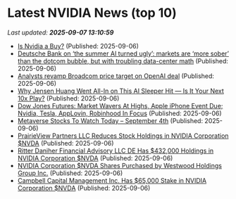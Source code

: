 # Latest NVIDIA News (top 10)
_Last updated: **2025-09-07 13:10:59**_

- [Is Nvidia a Buy?](https://biztoc.com/x/103bb38847a894a0) (Published: 2025-09-06)
- [Deutsche Bank on ‘the summer AI turned ugly’: markets are ‘more sober’ than the dotcom bubble, but with troubling data-center math](https://fortune.com/2025/09/06/ai-bubble-overvalued-stocks-deutsche-bank-data-center-math-capex-roi/) (Published: 2025-09-06)
- [Analysts revamp Broadcom price target on OpenAI deal](https://biztoc.com/x/5636e126005ba4e1) (Published: 2025-09-06)
- [Why Jensen Huang Went All-In on This AI Sleeper Hit — Is It Your Next 10x Play?](https://biztoc.com/x/6e87ca74579feecb) (Published: 2025-09-06)
- [Dow Jones Futures: Market Wavers At Highs, Apple iPhone Event Due; Nvidia, Tesla, AppLovin, Robinhood In Focus](https://biztoc.com/x/b0ee04f771a3a08f) (Published: 2025-09-06)
- [Metaverse Stocks To Watch Today – September 4th](https://www.etfdailynews.com/2025/09/06/metaverse-stocks-to-watch-today-september-4th/) (Published: 2025-09-06)
- [PrairieView Partners LLC Reduces Stock Holdings in NVIDIA Corporation $NVDA](https://www.etfdailynews.com/2025/09/06/prairieview-partners-llc-reduces-stock-holdings-in-nvidia-corporation-nvda/) (Published: 2025-09-06)
- [Ritter Daniher Financial Advisory LLC DE Has $432,000 Holdings in NVIDIA Corporation $NVDA](https://www.etfdailynews.com/2025/09/06/ritter-daniher-financial-advisory-llc-de-has-432000-holdings-in-nvidia-corporation-nvda/) (Published: 2025-09-06)
- [NVIDIA Corporation $NVDA Shares Purchased by Westwood Holdings Group Inc.](https://www.etfdailynews.com/2025/09/06/nvidia-corporation-nvda-shares-purchased-by-westwood-holdings-group-inc/) (Published: 2025-09-06)
- [Campbell Capital Management Inc. Has $65,000 Stake in NVIDIA Corporation $NVDA](https://www.etfdailynews.com/2025/09/06/campbell-capital-management-inc-has-65000-stake-in-nvidia-corporation-nvda/) (Published: 2025-09-06)
